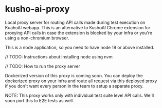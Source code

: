 # kusho-ai-proxy
Local proxy server for routing API calls made during test execution on KuahoAI webapp. This is an alternative to KushoAI Chrome extension for proxying API calls in case the extension is blocked by your infra or you're using a non-chromium browser. 

This is a node application, so you need to have node 18 or above installed.

// TODO: Instructions about installing node using nvm

// TODO: How to run the proxy server

Dockerized version of this proxy is coming soon. You can deploy the dockerized proxy on your infra and route all request via this deployed proxy if you don't want every person in the team to setup a separate proxy.

NOTE: This proxy works only with individual test suite level API calls. We'll soon port this to E2E tests as well. 

